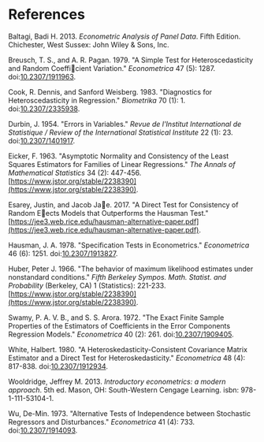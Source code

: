 # References

Baltagi, Badi H. 2013. *Econometric Analysis of Panel Data*. Fifth Edition. Chichester, West Sussex: John Wiley & Sons, Inc.

Breusch, T. S., and A. R. Pagan. 1979. "A Simple Test for Heteroscedasticity and Random Coefficient Variation." *Econometrica* 47 (5): 1287. doi:[10.2307/1911963](https://dx.doi.org/10.2307/1911963).

Cook, R. Dennis, and Sanford Weisberg. 1983. "Diagnostics for Heteroscedasticity in Regression." *Biometrika* 70 (1): 1. doi:[10.2307/2335938](https://dx.doi.org/10.2307/2335938).

Durbin, J. 1954. "Errors in Variables." *Revue de l'Institut International de Statistique / Review of the International Statistical Institute* 22 (1): 23. doi:[10.2307/1401917](https://dx.doi.org/10.2307/1401917).

Eicker, F. 1963. "Asymptotic Normality and Consistency of the Least Squares Estimators for Families of Linear Regressions." *The Annals of Mathematical Statistics* 34 (2): 447-456. [https://www.jstor.org/stable/2238390](https://www.jstor.org/stable/2238390).

Esarey, Justin, and Jacob Jae. 2017. "A Direct Test for Consistency of Random Eects Models that Outperforms the Hausman Test." [https://jee3.web.rice.edu/hausman-alternative-paper.pdf](https://jee3.web.rice.edu/hausman-alternative-paper.pdf).

Hausman, J. A. 1978. "Specification Tests in Econometrics." *Econometrica* 46 (6): 1251. doi:[10.2307/1913827](https://dx.doi.org/10.2307/1913827).

Huber, Peter J. 1966. "The behavior of maximum likelihood estimates under nonstandard conditions." *Fifth Berkeley Sympos. Math. Statist. and Probability* (Berkeley, CA) 1 (Statistics): 221-233. [https://www.jstor.org/stable/2238390](https://www.jstor.org/stable/2238390).

Swamy, P. A. V. B., and S. S. Arora. 1972. "The Exact Finite Sample Properties of the Estimators of Coefficients in the Error Components Regression Models." *Econometrica* 40 (2): 261. doi:[10.2307/1909405](https://dx.doi.org/10.2307/1909405).

White, Halbert. 1980. "A Heteroskedasticity-Consistent Covariance Matrix Estimator and a Direct Test for Heteroskedasticity." *Econometrica* 48 (4): 817-838. doi:[10.2307/1912934](https://dx.doi.org/10.2307/1912934).

Wooldridge, Jeffrey M. 2013. *Introductory econometrics: a modern approach*. 5th ed. Mason, OH: South-Western Cengage Learning. isbn: 978-1-111-53104-1.

Wu, De-Min. 1973. "Alternative Tests of Independence between Stochastic Regressors and Disturbances." *Econometrica* 41 (4): 733. doi:[10.2307/1914093](https://dx.doi.org/10.2307/1914093).
